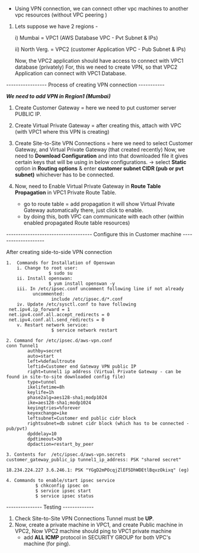 
* Using VPN connection, we can connect other vpc machines to another vpc resources (without VPC peering )

1) Lets suppose we have 2 regions - 

    i) Mumbai          = VPC1 (AWS Database VPC - Pvt Subnet & IPs)

    ii) North Verg.     = VPC2 (customer Application VPC - Pub Subnet & IPs)
    
    Now, the VPC2 application should have access to connect with VPC1 database (privately)
    For, this we need to create VPN, so that VPC2 Application can connect with VPC1 Database.


----------------- Process of creating VPN connection -----------

 ***We need to add VPN in Region1 (Mumbai)***
 
1) Create Customer Gateway                  = here we need to put customer server PUBLIC IP.

2) Create Virtual Private Gateway           = after creating this, attach with VPC (with VPC1 where this VPN is creating)

3) Create Site-to-Site VPN Connections      = here we need to select Customer Gateway, and Virtual Private Gateway (that created recently)
                                              Now, we need to **Download Configuration** and into that downloaded file it gives certain keys
                                              that will be using in below configurations.
                                            -> select **Static** option in **Routing options** & enter **customer subnet CIDR (pub or pvt subnet)**
                                               whichever has to be connected.
                                              
4) Now, need to Enable Virtual Private Gateway in **Route Table Propagation** in VPC1 Private Route Table.
    - go to route table = add propagation it will show Virtual Private Gateway automatically there, just click to enable.
    - by doing this, both VPC can communicate with each other (within enabled propagated Route table resources)


------------------------------------ Configure this in Customer machine --------------------

After creating side-to-side VPN connection

    1.  Commands for Installation of Openswan
        i. Change to root user: 
                    $ sudo su
        ii. Install openswan:
                    $ yum install openswan -y
        iii. In /etc/ipsec.conf uncomment following line if not already 
              uncommented:
                     include /etc/ipsec.d/*.conf
        iv. Update /etc/sysctl.conf to have following
     net.ipv4.ip_forward = 1
     net.ipv4.conf.all.accept_redirects = 0
     net.ipv4.conf.all.send_redirects = 0
        v. Restart network service:
                     $ service network restart

    2. Command for /etc/ipsec.d/aws-vpn.conf
    conn Tunnel1
            authby=secret
            auto=start
            left=%defaultroute
            leftid=Customer end Gateway VPN public IP
            right=tunnel1 ip address (Virtual Private Gateway - can be found in site-to-site downloaded config file)
            type=tunnel
            ikelifetime=8h
            keylife=1h
            phase2alg=aes128-sha1;modp1024
            ike=aes128-sha1;modp1024
            keyingtries=%forever
            keyexchange=ike
            leftsubnet=Customer end public cidr block
            rightsubnet=db subnet cidr block (which has to be connected - pub/pvt)
            dpddelay=10
            dpdtimeout=30
            dpdaction=restart_by_peer

    3. Contents for  /etc/ipsec.d/aws-vpn.secrets
    customer_gateway_public_ip tunnel1_ip_address: PSK "shared secret"
    
    18.234.224.227 3.6.246.1: PSK "YGgD2mPOcqjZlEF5DhWDEtlBqvzOkixq" (eg)

    4. Commands to enable/start ipsec service
               $ chkconfig ipsec on
               $ service ipsec start
               $ service ipsec status
               
 
 --------------- Testing -------------
 
 1) Check Site-to-Site VPN Connections Tunnel must be **UP**.
 2) Now, create a private machine in VPC1, and create Public machine in VPC2, Now VPC2 machine should ping to VPC1 private machine
    - add **ALL ICMP** protocol in SECURITY GROUP for both VPC's machine (for ping).
